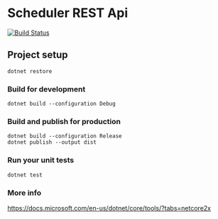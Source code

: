 ﻿# Scheduler REST Api
[![Build Status](https://dev.azure.com/v-echo/Scheduler/_apis/build/status/Web%20API%20CI%20Build?branchName=master)](https://dev.azure.com/v-echo/Scheduler/_build/latest?definitionId=4?branchName=master)

## Project setup
```
dotnet restore
```

### Build for development
```
dotnet build --configuration Debug
```

### Build and publish for production
```
dotnet build --configuration Release
dotnet publish --output dist
```

### Run your unit tests
```
dotnet test
```

### More info
https://docs.microsoft.com/en-us/dotnet/core/tools/?tabs=netcore2x